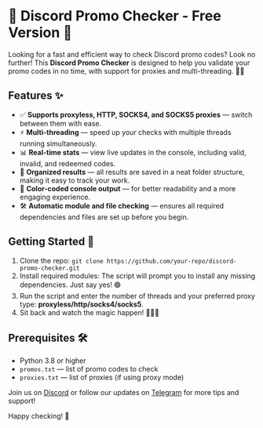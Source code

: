 # 🎉 Discord Promo Checker - Free Version 🚀

Looking for a fast and efficient way to check Discord promo codes? Look no further! This **Discord Promo Checker** is designed to help you validate your promo codes in no time, with support for proxies and multi-threading. 🧑‍💻

## Features ✨
- ✅ **Supports proxyless, HTTP, SOCKS4, and SOCKS5 proxies** — switch between them with ease.
- ⚡ **Multi-threading** — speed up your checks with multiple threads running simultaneously.
- 📊 **Real-time stats** — view live updates in the console, including valid, invalid, and redeemed codes.
- 💾 **Organized results** — all results are saved in a neat folder structure, making it easy to track your work.
- 🎨 **Color-coded console output** — for better readability and a more engaging experience.
- 🛠️ **Automatic module and file checking** — ensures all required dependencies and files are set up before you begin.

## Getting Started 🚀
1. Clone the repo: `git clone https://github.com/your-repo/discord-promo-checker.git`
2. Install required modules: The script will prompt you to install any missing dependencies. Just say yes! 🟢
3. Run the script and enter the number of threads and your preferred proxy type: **proxyless/http/socks4/socks5**.
4. Sit back and watch the magic happen! 🧙‍♂️✨

## Prerequisites 🛠️
- Python 3.8 or higher
- `promos.txt` — list of promo codes to check
- `proxies.txt` — list of proxies (if using proxy mode)

Join us on [Discord](https://discord.gg/sDBr6fa3Rb) or follow our updates on [Telegram](https://t.me/pasjonatyk) for more tips and support!

Happy checking! 🎁
